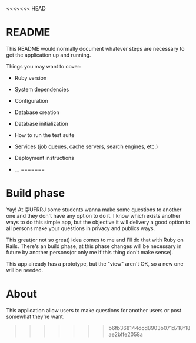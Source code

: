 <<<<<<< HEAD
# README

This README would normally document whatever steps are necessary to get the
application up and running.

Things you may want to cover:

* Ruby version

* System dependencies

* Configuration

* Database creation

* Database initialization

* How to run the test suite

* Services (job queues, cache servers, search engines, etc.)

* Deployment instructions

* ...
=======
# Build phase

  Yay! At @UFRRJ some students wanna make some questions to another one and they don't have any option to do it. I know which exists another ways to do this simple app, but the objective it will delivery a good option to all persons make your questions in privacy and publics ways. 
  
  This great(or not so great) idea comes to me and I'll do that with Ruby on Rails.
  There's an build phase, at this phase changes will be necessary in future by another persons(or only me if this thing don't make sense).
  
  This app already has a prototype, but the "view" aren't OK, so a new one will be needed.

# About
This application allow users to make questions for another users or post somewhat they're want.


>>>>>>> b6fb368144dcd8903b071d718f18ae2bffe2058a
